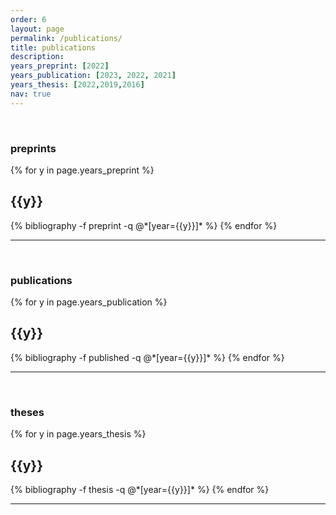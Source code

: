 ```yaml
---
order: 6
layout: page
permalink: /publications/
title: publications
description: 
years_preprint: [2022]
years_publication: [2023, 2022, 2021]
years_thesis: [2022,2019,2016]
nav: true
---
```

&nbsp;
### preprints

<div class="publications">

{% for y in page.years_preprint %}
  <h2 class="year">{{y}}</h2>
  {% bibliography -f preprint -q @*[year={{y}}]* %}
{% endfor %}
</div>

---

&nbsp;


### publications

<div class="publications">

{% for y in page.years_publication %}
  <h2 class="year">{{y}}</h2>
  {% bibliography -f published -q @*[year={{y}}]* %}
{% endfor %}
</div>


___

&nbsp;


### theses

<div class="publications">

{% for y in page.years_thesis %}
  <h2 class="year">{{y}}</h2>
  {% bibliography -f thesis -q @*[year={{y}}]* %}
{% endfor %}
</div>

___